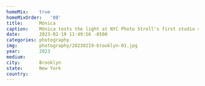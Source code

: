 ```yaml
---
homeMix:	true
homeMixOrder:   '08'
title:  	Mónica
caption:	Mónica tests the light at NYC Photo Stroll's first studio shoot
date:   	2023-02-19 11:49:56 -0500
categories: photography
img:		photography/20230219-brooklyn-01.jpg
year:		2023
medium:
city:		Brooklyn
state:		New York
country:
---
```

